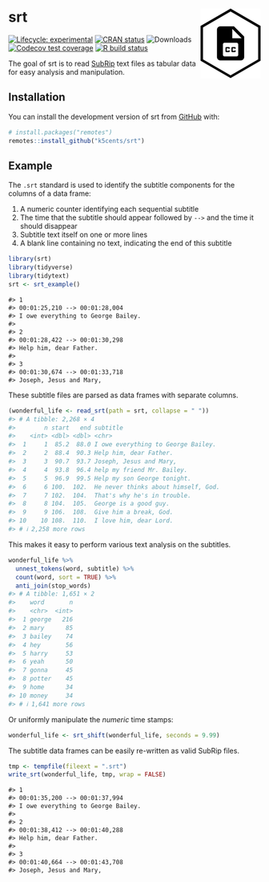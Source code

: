 
<!-- README.md is generated from README.Rmd. Please edit that file -->

# srt <img src='man/figures/logo.png' align="right" height="139" />

<!-- badges: start -->

[![Lifecycle:
experimental](https://img.shields.io/badge/lifecycle-experimental-orange.svg)](https://lifecycle.r-lib.org/articles/stages.html)
[![CRAN
status](https://www.r-pkg.org/badges/version/srt)](https://CRAN.R-project.org/package=srt)
![Downloads](https://cranlogs.r-pkg.org/badges/grand-total/srt)
[![Codecov test
coverage](https://codecov.io/gh/k5cents/srt/branch/master/graph/badge.svg)](https://codecov.io/gh/k5cents/srt?branch=master)
[![R build
status](https://github.com/k5cents/srt/workflows/R-CMD-check/badge.svg)](https://github.com/k5cents/srt/actions)
<!-- badges: end -->

The goal of srt is to read
[SubRip](https://en.wikipedia.org/wiki/SubRip) text files as tabular
data for easy analysis and manipulation.

## Installation

You can install the development version of srt from
[GitHub](https://github.com/k5cents/srt) with:

``` r
# install.packages("remotes")
remotes::install_github("k5cents/srt")
```

## Example

The `.srt` standard is used to identify the subtitle components for the
columns of a data frame:

1.  A numeric counter identifying each sequential subtitle
2.  The time that the subtitle should appear followed by `-->` and the
    time it should disappear
3.  Subtitle text itself on one or more lines
4.  A blank line containing no text, indicating the end of this subtitle

``` r
library(srt)
library(tidyverse)
library(tidytext)
srt <- srt_example()
```

    #> 1
    #> 00:01:25,210 --> 00:01:28,004
    #> I owe everything to George Bailey.
    #> 
    #> 2
    #> 00:01:28,422 --> 00:01:30,298
    #> Help him, dear Father.
    #> 
    #> 3
    #> 00:01:30,674 --> 00:01:33,718
    #> Joseph, Jesus and Mary,

These subtitle files are parsed as data frames with separate columns.

``` r
(wonderful_life <- read_srt(path = srt, collapse = " "))
#> # A tibble: 2,268 × 4
#>        n start   end subtitle                           
#>    <int> <dbl> <dbl> <chr>                              
#>  1     1  85.2  88.0 I owe everything to George Bailey. 
#>  2     2  88.4  90.3 Help him, dear Father.             
#>  3     3  90.7  93.7 Joseph, Jesus and Mary,            
#>  4     4  93.8  96.4 help my friend Mr. Bailey.         
#>  5     5  96.9  99.5 Help my son George tonight.        
#>  6     6 100.  102.  He never thinks about himself, God.
#>  7     7 102.  104.  That's why he's in trouble.        
#>  8     8 104.  105.  George is a good guy.              
#>  9     9 106.  108.  Give him a break, God.             
#> 10    10 108.  110.  I love him, dear Lord.             
#> # ℹ 2,258 more rows
```

This makes it easy to perform various text analysis on the subtitles.

``` r
wonderful_life %>% 
  unnest_tokens(word, subtitle) %>% 
  count(word, sort = TRUE) %>% 
  anti_join(stop_words)
#> # A tibble: 1,651 × 2
#>    word       n
#>    <chr>  <int>
#>  1 george   216
#>  2 mary      85
#>  3 bailey    74
#>  4 hey       56
#>  5 harry     53
#>  6 yeah      50
#>  7 gonna     45
#>  8 potter    45
#>  9 home      34
#> 10 money     34
#> # ℹ 1,641 more rows
```

Or uniformly manipulate the *numeric* time stamps:

``` r
wonderful_life <- srt_shift(wonderful_life, seconds = 9.99)
```

The subtitle data frames can be easily re-written as valid SubRip files.

``` r
tmp <- tempfile(fileext = ".srt")
write_srt(wonderful_life, tmp, wrap = FALSE)
```

    #> 1
    #> 00:01:35,200 --> 00:01:37,994
    #> I owe everything to George Bailey.
    #> 
    #> 2
    #> 00:01:38,412 --> 00:01:40,288
    #> Help him, dear Father.
    #> 
    #> 3
    #> 00:01:40,664 --> 00:01:43,708
    #> Joseph, Jesus and Mary,

<!-- refs: start -->
<!-- refs: end -->
